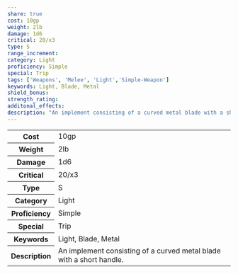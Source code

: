 ```yaml
---
share: true
cost: 10gp
weight: 2lb
damage: 1d6
critical: 20/x3
type: S
range_increment:
category: Light
proficiency: Simple
special: Trip
tags: ['Weapons', 'Melee', 'Light','Simple-Weapon']
keywords: Light, Blade, Metal
shield_bonus:
strength_rating:
additonal_effects:
description: "An implement consisting of a curved metal blade with a short handle."
---
```

<p><span style="overflow-x: auto;"><table><tbody><tr><th>Cost</th><td>10gp</td></tr><tr><th>Weight</th><td>2lb</td></tr><tr><th>Damage</th><td>1d6</td></tr><tr><th>Critical</th><td>20/x3</td></tr><tr><th>Type</th><td>S</td></tr><tr><th>Category</th><td>Light</td></tr><tr><th>Proficiency</th><td>Simple</td></tr><tr><th>Special</th><td>Trip</td></tr><tr><th>Keywords</th><td>Light, Blade, Metal</td></tr><tr><th>Description</th><td>An implement consisting of a curved metal blade with a short handle.</td></tr></tbody></table></span></p>
